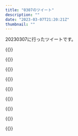 ```yaml
---
title: "0307のツイート"
description: ""
date: "2023-03-07T21:20:21Z"
thumbnail: ""
---
```

20230307に行ったツイートです。
<!--more-->
{{<tweetlike text="ちいかわがにらめっこをする回、うん平和だな" screenname="jme/k.h (@JME_KH)" url="https://twitter.com/JME_KH/status/1632874861482905600?ref_src=twsrc%5Etfw" date="March 6 2023">}}

{{<tweetlike text="安定しててちょっとの量でめちゃくちゃ推力が得られるような何か\n一気に爆発するとGでいろいろ問題が出そうだから慣性制御もほしいな" screenname="jme/k.h (@JME_KH)" url="https://twitter.com/JME_KH/status/1632931725646139393?ref_src=twsrc%5Etfw" date="March 6 2023">}}

{{<tweetlike text="血の代償リメイク、普通にかなり強くないか？" screenname="jme/k.h (@JME_KH)" url="https://twitter.com/JME_KH/status/1632939841389481985?ref_src=twsrc%5Etfw" date="March 6 2023">}}

{{<tweetlike text="相手ターンの効果はバトルフェイズでちょっと遅めか" screenname="jme/k.h (@JME_KH)" url="https://twitter.com/JME_KH/status/1632942151947681797?ref_src=twsrc%5Etfw" date="March 6 2023">}}

{{<tweetlike text="もともと血の代償がそうか" screenname="jme/k.h (@JME_KH)" url="https://twitter.com/JME_KH/status/1632942484627271681?ref_src=twsrc%5Etfw" date="March 6 2023">}}

{{<tweetlike text="発動は1回だから無効にするけど破壊されない系の効果をすり抜けられないのも弱いといえば弱いか？" screenname="jme/k.h (@JME_KH)" url="https://twitter.com/JME_KH/status/1632944343685398531?ref_src=twsrc%5Etfw" date="March 6 2023">}}

{{<tweetlike text="地上に軌道上に繋がったワームホール開いてそこに地上で何らかの手段で加速させた衛生を突っ込ませるのが一番いいかなあ\nそれともちょっと離れたところに初速ゼロで出してそこからロケットで落ちながら加速するか" screenname="jme/k.h (@JME_KH)" url="https://twitter.com/JME_KH/status/1632949168527544321?ref_src=twsrc%5Etfw" date="March 6 2023">}}

{{<tweetlike text="クリーチャーか？" screenname="jme/k.h (@JME_KH)" url="https://twitter.com/JME_KH/status/1633089107495903234?ref_src=twsrc%5Etfw" date="March 7 2023">}}

{{<tweetlike text="流石に違うか。年齢より場所的に" screenname="jme/k.h (@JME_KH)" url="https://twitter.com/JME_KH/status/1633089450682232834?ref_src=twsrc%5Etfw" date="March 7 2023">}}

